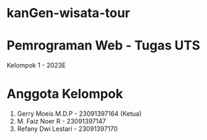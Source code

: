# kanGen-wisata-tour

# Pemrograman Web - Tugas UTS
Kelompok 1 - 2023E

# Anggota Kelompok
1. Gerry Moeis M.D.P - 23091397164 (Ketua)
2. M. Faiz Noer R - 23091397147
3. Refany Dwi Lestari - 23091397170
